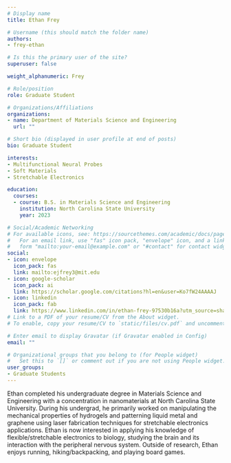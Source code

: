 ```yaml
---
# Display name
title: Ethan Frey

# Username (this should match the folder name)
authors:
- frey-ethan

# Is this the primary user of the site?
superuser: false

weight_alphanumeric: Frey

# Role/position
role: Graduate Student

# Organizations/Affiliations
organizations:
- name: Department of Materials Science and Engineering
  url: ""

# Short bio (displayed in user profile at end of posts)
bio: Graduate Student

interests:
- Multifunctional Neural Probes
- Soft Materials
- Stretchable Electronics

education:
  courses:
  - course: B.S. in Materials Science and Engineering
    institution: North Carolina State University
    year: 2023

# Social/Academic Networking
# For available icons, see: https://sourcethemes.com/academic/docs/page-builder/#icons
#   For an email link, use "fas" icon pack, "envelope" icon, and a link in the
#   form "mailto:your-email@example.com" or "#contact" for contact widget.
social:
- icon: envelope
  icon_pack: fas
  link: mailto:ejfrey3@mit.edu
- icon: google-scholar
  icon_pack: ai
  link: https://scholar.google.com/citations?hl=en&user=Ko7fW24AAAAJ
- icon: linkedin
  icon_pack: fab
  link: https://www.linkedin.com/in/ethan-frey-97530b16a?utm_source=share&utm_campaign=share_via&utm_content=profile&utm_medium=android_app
# Link to a PDF of your resume/CV from the About widget.
# To enable, copy your resume/CV to `static/files/cv.pdf` and uncomment the lines below.

# Enter email to display Gravatar (if Gravatar enabled in Config)
email: ""

# Organizational groups that you belong to (for People widget)
#   Set this to `[]` or comment out if you are not using People widget.
user_groups:
- Graduate Students
---
```

Ethan completed his undergraduate degree in Materials Science and Engineering with a concentration in nanomaterials at North Carolina State University. During his undergrad, he primarily worked on manipulating the mechanical properties of hydrogels and patterning liquid metal and graphene using laser fabrication techniques for stretchable electronics applications. Ethan is now interested in applying his knowledge of flexible/stretchable electronics to biology, studying the brain and its interaction with the peripheral nervous system. Outside of research, Ethan enjoys running, hiking/backpacking, and playing board games.